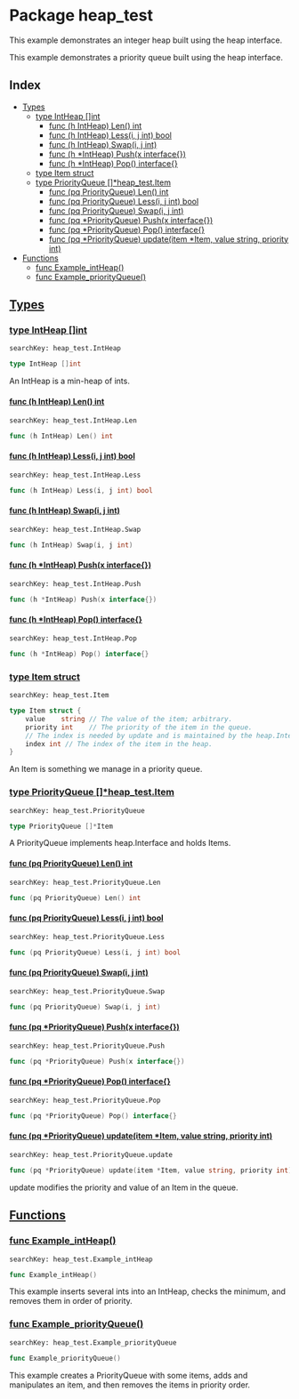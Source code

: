 # Package heap_test

This example demonstrates an integer heap built using the heap interface. 

This example demonstrates a priority queue built using the heap interface. 

## Index

* [Types](#type)
    * [type IntHeap []int](#IntHeap)
        * [func (h IntHeap) Len() int](#IntHeap.Len)
        * [func (h IntHeap) Less(i, j int) bool](#IntHeap.Less)
        * [func (h IntHeap) Swap(i, j int)](#IntHeap.Swap)
        * [func (h *IntHeap) Push(x interface{})](#IntHeap.Push)
        * [func (h *IntHeap) Pop() interface{}](#IntHeap.Pop)
    * [type Item struct](#Item)
    * [type PriorityQueue []*heap_test.Item](#PriorityQueue)
        * [func (pq PriorityQueue) Len() int](#PriorityQueue.Len)
        * [func (pq PriorityQueue) Less(i, j int) bool](#PriorityQueue.Less)
        * [func (pq PriorityQueue) Swap(i, j int)](#PriorityQueue.Swap)
        * [func (pq *PriorityQueue) Push(x interface{})](#PriorityQueue.Push)
        * [func (pq *PriorityQueue) Pop() interface{}](#PriorityQueue.Pop)
        * [func (pq *PriorityQueue) update(item *Item, value string, priority int)](#PriorityQueue.update)
* [Functions](#func)
    * [func Example_intHeap()](#Example_intHeap)
    * [func Example_priorityQueue()](#Example_priorityQueue)


## <a id="type" href="#type">Types</a>

### <a id="IntHeap" href="#IntHeap">type IntHeap []int</a>

```
searchKey: heap_test.IntHeap
```

```Go
type IntHeap []int
```

An IntHeap is a min-heap of ints. 

#### <a id="IntHeap.Len" href="#IntHeap.Len">func (h IntHeap) Len() int</a>

```
searchKey: heap_test.IntHeap.Len
```

```Go
func (h IntHeap) Len() int
```

#### <a id="IntHeap.Less" href="#IntHeap.Less">func (h IntHeap) Less(i, j int) bool</a>

```
searchKey: heap_test.IntHeap.Less
```

```Go
func (h IntHeap) Less(i, j int) bool
```

#### <a id="IntHeap.Swap" href="#IntHeap.Swap">func (h IntHeap) Swap(i, j int)</a>

```
searchKey: heap_test.IntHeap.Swap
```

```Go
func (h IntHeap) Swap(i, j int)
```

#### <a id="IntHeap.Push" href="#IntHeap.Push">func (h *IntHeap) Push(x interface{})</a>

```
searchKey: heap_test.IntHeap.Push
```

```Go
func (h *IntHeap) Push(x interface{})
```

#### <a id="IntHeap.Pop" href="#IntHeap.Pop">func (h *IntHeap) Pop() interface{}</a>

```
searchKey: heap_test.IntHeap.Pop
```

```Go
func (h *IntHeap) Pop() interface{}
```

### <a id="Item" href="#Item">type Item struct</a>

```
searchKey: heap_test.Item
```

```Go
type Item struct {
	value    string // The value of the item; arbitrary.
	priority int    // The priority of the item in the queue.
	// The index is needed by update and is maintained by the heap.Interface methods.
	index int // The index of the item in the heap.
}
```

An Item is something we manage in a priority queue. 

### <a id="PriorityQueue" href="#PriorityQueue">type PriorityQueue []*heap_test.Item</a>

```
searchKey: heap_test.PriorityQueue
```

```Go
type PriorityQueue []*Item
```

A PriorityQueue implements heap.Interface and holds Items. 

#### <a id="PriorityQueue.Len" href="#PriorityQueue.Len">func (pq PriorityQueue) Len() int</a>

```
searchKey: heap_test.PriorityQueue.Len
```

```Go
func (pq PriorityQueue) Len() int
```

#### <a id="PriorityQueue.Less" href="#PriorityQueue.Less">func (pq PriorityQueue) Less(i, j int) bool</a>

```
searchKey: heap_test.PriorityQueue.Less
```

```Go
func (pq PriorityQueue) Less(i, j int) bool
```

#### <a id="PriorityQueue.Swap" href="#PriorityQueue.Swap">func (pq PriorityQueue) Swap(i, j int)</a>

```
searchKey: heap_test.PriorityQueue.Swap
```

```Go
func (pq PriorityQueue) Swap(i, j int)
```

#### <a id="PriorityQueue.Push" href="#PriorityQueue.Push">func (pq *PriorityQueue) Push(x interface{})</a>

```
searchKey: heap_test.PriorityQueue.Push
```

```Go
func (pq *PriorityQueue) Push(x interface{})
```

#### <a id="PriorityQueue.Pop" href="#PriorityQueue.Pop">func (pq *PriorityQueue) Pop() interface{}</a>

```
searchKey: heap_test.PriorityQueue.Pop
```

```Go
func (pq *PriorityQueue) Pop() interface{}
```

#### <a id="PriorityQueue.update" href="#PriorityQueue.update">func (pq *PriorityQueue) update(item *Item, value string, priority int)</a>

```
searchKey: heap_test.PriorityQueue.update
```

```Go
func (pq *PriorityQueue) update(item *Item, value string, priority int)
```

update modifies the priority and value of an Item in the queue. 

## <a id="func" href="#func">Functions</a>

### <a id="Example_intHeap" href="#Example_intHeap">func Example_intHeap()</a>

```
searchKey: heap_test.Example_intHeap
```

```Go
func Example_intHeap()
```

This example inserts several ints into an IntHeap, checks the minimum, and removes them in order of priority. 

### <a id="Example_priorityQueue" href="#Example_priorityQueue">func Example_priorityQueue()</a>

```
searchKey: heap_test.Example_priorityQueue
```

```Go
func Example_priorityQueue()
```

This example creates a PriorityQueue with some items, adds and manipulates an item, and then removes the items in priority order. 

